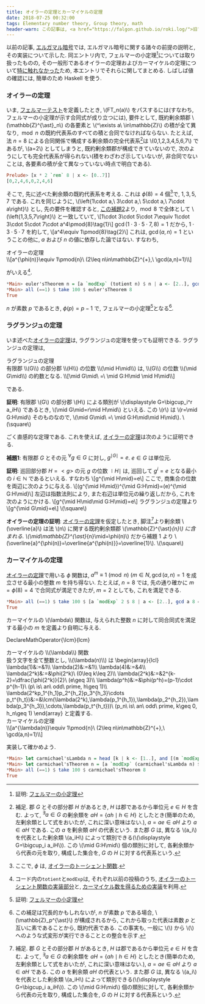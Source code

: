 ```yaml
---
title: オイラーの定理とカーマイケルの定理
date: 2018-07-25 00:32:00
tags: Elementary number theory, Group theory, math
header-warn: この記事は, <a href="https://falgon.github.io/roki.log/">旧ブログ</a>から移植された記事です. よって, その内容として, <a href="https://falgon.github.io/roki.log/">旧ブログ</a>に依存した文脈が含まれている可能性があります. 予めご了承下さい.
---
```


以前の記事, [エルガマル暗号](https://falgon.github.io/roki.log/posts/2018/%207月/13/elgamalEncryption/)では,
エルガマル暗号に関する諸々の前提の説明と, その実装について示した. 
同エントリ内で, フェルマーの小定理[^1]については取り扱ったものの, 
その一般形であるオイラーの定理およびカーマイケルの定理について[特に触れなかった](https://falgon.github.io/roki.log/posts/2018/%207月/13/elgamalEncryption/#fn-5)ため,
本エントリでそれらに関してまとめる. しばしば値の確認には, 簡単のため Haskell を使う.

### オイラーの定理

いま, [フェルマーテスト](https://falgon.github.io/roki.log/posts/2018/%207月/13/elgamalEncryption/#fermattest)を定義したとき, \\(FT_n(a)\\) をパスするには(すなわち, フェルマーの小定理が示す合同式が成り立つには), 要件として,
既約剰余類郡 \\(\mathbb{Z}^{\ast}_n\\) の各要素と
\\(^\exists a\ \in\mathbb{Z}\\) の積が全て異なり, 
$\bmod n$ の既約代表系のすべての積と合同でなければならない.
たとえば, 法 $n=8$ による合同関係で構成する剰余類の完全代表系[^2]は
\\(0,1,2,3,4,5,6,7\\) であるが,
\\(a=2\\) としてしまうと, 既約剰余類郡が構成できていないので, 次のようにしても完全代表系が得られない(積をわざわざ示していないが, 非合同でないことは, 各要素の積が全て異なっていない時点で明白である).

```Haskell
Prelude> [x * 2 `rem` 8 | x <- [0..7]]
[0,2,4,6,0,2,4,6]
```

そこで, 先に述べた剰余類の既約代表系を考える. これは $\phi(8)=4$ 個[^3]で, $1,3,5,7$ である.
これを同じように, \\(\left\{1\cdot a,\ 3\cdot a,\ 5\cdot a,\ 7\cdot a\right\}\\) とし, 
先の要件を確認すると, 
[この補題2](https://falgon.github.io/roki.log/posts/2018/%207月/13/elgamalEncryption/#lem2)より, 
$\bmod 8$ で全体として \\(\left\{1,3,5,7\right\}\\) と一致していて,
\\[1\cdot 3\cdot 5\cdot 7\equiv 1\cdot 3\cdot 5\cdot 7\cdot a^4\pmod{8}\tag{1}\\]
$\gcd(1\cdot 3\cdot 5\cdot 7,8)=1$ だから, $1\cdot 3\cdot 5\cdot 7$ を約して,
\\[a^4\equiv 1\pmod{8}\tag{2}\\] 
これは, $\gcd(a,n)=1$ ということの他に, $a$ および $n$ の値に依存した論ではない. すなわち,

<div class="panel panel-default">
  <div class="panel-heading theo"><a id="eulerstheorem" class="disabled">オイラーの定理</a></div>
  <div class="panel-body">
\\[a^{\phi(n)}\equiv 1\pmod{n}\ (2\leq n\in\mathbb{Z}^{+},\ \gcd(a,n)=1)\\]
  </div>
</div>

がいえる[^4].

```Haskell
*Main> euler'sTheorem n = [a `modExp` (totient n) $ n | a <- [2..], gcd a n == 1]
*Main> all (==1) $ take 100 $ euler'sTheorem 8
True
```

$n$ が素数 $p$ であるとき, $\phi(p)=p-1$ で, フェルマーの小定理[^1]となる[^5].

### ラグランジュの定理

いま述べた[オイラーの定理](#eulerstheorem)は, 
ラグランジュの定理を使っても証明できる. ラグランジュの定理は,

<div class="panel panel-default">
  <div class="panel-heading theo"><a id="lagrangestheorem" class="disabled">ラグランジュの定理</a></div>
  <div class="panel-body">
  有限郡 \\(G\\) の部分郡 \\(H\\) の位数 \\(\mid H\mid\\) は, \\(G\\) の位数 \\(\mid G\mid\\) 
  の約数となる.
  \\[\mid G\mid\ =\ \mid G:H\mid \mid H\mid\\]
  </div>
</div>

である. 

**証明**: 有限郡 \\(G\\) の部分郡 \\(H\\) による類別が \\(\displaystyle G=\bigcup_i^r a_iH\\) であるとき, \\(\mid G\mid=r\mid H\mid\\) といえる. この \\(r\\) は \\(r=\mid G:H\mid\\) 
そのものなので, \\(\mid G\mid\ =\ \mid G:H\mid\mid H\mid\\). \\(\square\\)

ごく直感的な定理である. これを使えば, [オイラーの定理](#eulerstheorem)は次のように証明できる.

**補題1**: 有限郡 $G$ とその元 $^\forall g\in G$ に対し, $g^{\mid G\mid}=e$. $e\in G$ は単位元. 

**証明**:
巡回部分郡 $H=\lt g\gt$ の元 $g$ の位数 $\mid H\mid$ は,
巡回して $g^i=e$ となる最小の $i\in\mathbb{N}$ であるといえる. すなわち
\\[g^{\mid H\mid}=e\\]
ここで, 商集合の位数を両辺に次のように与える.
\\[(g^{\mid H\mid})^{\mid G:H\mid}=(e)^{\mid G:H\mid}\\]
左辺は指数法則により, また右辺は単位元の繰り返しだから, これを次のようにかける.
\\[g^{\mid H\mid\mid G:H\mid}=e\\]
ラグランジュの定理より
\\[g^{\mid G\mid}=e\\]
\\(\square\\)

**オイラーの定理の証明**:
[オイラーの定理](#eulerstheorem)を仮定したとき, 脚注[^2]より剰余類 \\(\overline{a}\\) は法 \\(n\\) に関する既約剰余類郡 \\(\mathbb{Z}^{\ast}_{n}\\) に含まれる.  \\(\mid\mathbb{Z}^{\ast}_{n}\mid=\phi(n)\\) だから補題 1 より 
\\(\overline{a}^{\phi(n)}=\overline{a^{\phi(n)}}=\overline{1}\\). \\(\square\\)


### カーマイケルの定理

[オイラーの定理](#eulerstheorem)で用いる $\phi$ 関数は, 
$a^{m}\equiv 1\pmod{n}\ (m\in{N}, \gcd(a,n)=1$ を成立させる最小の整数 $m$ を持ち得ない.
たとえば, $n=8$ では, 先の通り確かに $m=\phi(8)=4$ で合同式が満足できたが, 
$m=2$ としても, これを満足できる.

```Haskell
*Main> all (==1) $ take 100 $ [a `modExp` 2 $ 8 | a <- [2..], gcd a 8 == 1]
True
```

カーマイケルの \\(\lambda\\) 関数は, 与えられた整数 $n$ に対して同合同式を満足する最小の
$m$ を定義より自明に与える.

DeclareMathOperator{\lcm}{lcm}

<div class="panel panel-default">
  <div class="panel-heading def"><a id="lagrangestheorem" class="disabled">カーマイケルの \\(\lambda\\) 関数</a></div>
  <div class="panel-body" style="overflow:scroll">
  扱う文字を全て整数とし, \\(\lambda(n)\\) は
  \begin{array}{lcl}
  \lambda(1)&:=&1\\
  \lambda(2)&:=&1\\
  \lambda(4)&:=&4\\
  \lambda(2^k)&:=&\phi(2^k)\ (0\leq k\leq 2)\\
  \lambda(2^k)&:=&2^{k-2}=\dfrac{\phi(2^k)}{2}\ (e\geq 3)\\
  \lambda(p^h)&:=&\phi(p^h)=(p-1)\cdot p^{h-1}\ (p\ is\ an\ odd\ prime, h\geq 1)\\
  \lambda(2^kp_1^{h_1}p_2^{h_2}p_3^{h_3}\cdots p_t^{h_t})&:=&\lcm(\lambda(2^k),\lambda(p_1^{h_1}),\lambda(p_2^{h_2}),\lambda(p_3^{h_3}),\cdots,\lambda(p_t^{h_t}))\ (p_n\ is\ an\ odd\ prime, k\geq 0, h_n\geq 1)
  \end{array}
  と定義する.
  </div>
</div>
<div class="panel panel-default">
  <div class="panel-heading theo"><a id="carmichelstheorem" class="disabled">カーマイケルの定理</a></div>
  <div class="panel-body" style="overflow:scroll">
  \\[a^{\lambda(n)}\equiv 1\pmod{n}\ (2\leq n\in\mathbb{Z}^{+},\ \gcd(a,n)=1)\\]
  </div>
</div>

実装して確かめよう.

```Haskell
*Main> let carmichael'sLambda n = head [k | k <- [1..], and [(m `modExp` k $ n) < 2 | m <- [1..n] gcd m n < 2]]
*Main> let carmichael'sTheorem n = [a `modExp` (carmichael'sLambda n) $ n | a <- [2..], gcd a n == 1]
*Main> all (==1) $ take 100 $ carmichael'sTheorem 8
True
```

[^1]: 証明: [フェルマーの小定理](https://falgon.github.io/roki.log/posts/2018/%207月/13/elgamalEncryption/#fermatstheorem)
[^2]: 補足. 郡 $G$ とその部分郡 $H$ があるとき, $H$ は郡であるから単位元 $e\in H$ を含む. よって, $^\exists a\in G$ の剰余類を $aH=\left\{ah\mid h\in H\right\}$ としたとき(簡単のため, 左剰余類として式をおいたが, これに深い意味はない.), $a=ae\in aH$ より $a\in aH$ である. この $a$ を剰余類 $aH$ の代表という. また郡 $G$ は, 異なる \\(a_i\\) を代表とした剰余類 \\(a_iH\\) によって類別できる(\\(\displaystyle G=\bigcup_i a_iH\\)). この \\(\mid G:H\mid\\) 個の類別に対して, 各剰余類から代表の元を取り, 構成した集合を, $G$ の $H$ に対する代表系という.
[^3]: ここで, $\phi$ は, [オイラーのトーシェント関数](https://falgon.github.io/roki.log/posts/2018/%207月/13/elgamalEncryption/#totientf).
[^4]: コード内の`totient`と`modExp`は, それぞれ以前の投稿のうち, [オイラーのトーシェント関数の実装部分](https://falgon.github.io/roki.log/posts/2018/%207月/13/elgamalEncryption/#totientf)と, [カーマイケル数を得るための実装](https://falgon.github.io/roki.log/posts/2018/%207月/13/elgamalEncryption/#modexpref)を利用.
[^5]: この補足は冗長的かもしれないが, $n$ が素数 $p$ である場合, \\(\mathbb{Z}_p^{\ast}\\) が構成されるから, これから取った代表は素数 $p$ と互いに素であることから, 既約代表である. この事実も, 一般に \\(\\) から \\(\\) へのような式変形が実行できることとの整合を示す.
